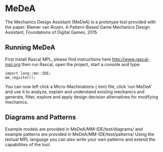 # MeDeA

The Mechanics Design Assistant (MeDeA) is a prototype tool provided with the paper:
  Riemer van Rozen, A Pattern-Based Game Mechanics Design Assistant, Foundations of Digital Games, 2015.

## Running MeDeA
First install Rascal MPL, please find instructions here http://www.rascal-mpl.org
then run Rascal, open the project, start a console and type:
```
import lang::mm::IDE;
mm_register();
```
You can now left click a Micro-Machinations (.mm) file, click 'run MeDeA' and use it to analyze, explain and understand existing mechanics and generate, filter, explore and apply design decision alternatives for modifying mechanics.

## Diagrams and Patterns
Example models are provided in
  MeDeA/MM-IDE/test/diagrams/
and example patterns are provided in
  MeDeA/MM-IDE/test/patterns/
Using the textual MPL language you can also write your own patterns and extend the capabilities of the tool.
